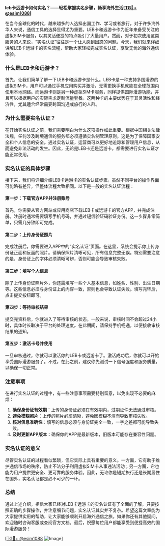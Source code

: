 **leb卡远游卡如何实名？——轻松掌握实名步骤，畅享海外生活[[TG💪+ @esim1088](https://t.me/s/esim1088)]**

在当今全球化的时代，越来越多的人选择出国工作、学习或者旅行。对于许多海外华人来说，通信工具的选择显得尤为重要。LEB卡和远游卡作为近年来备受关注的虚拟SIM卡服务，以其灵活便捷的特点吸引了大量用户。然而，对于初次使用这类服务的人来说，“实名认证”往往是一个让人感到困惑的问题。今天，我们就来详细讲解LEB卡远游卡的实名流程，帮助大家轻松完成实名认证，享受无忧的海外通信体验。

### 什么是LEB卡和远游卡？

首先，让我们简单了解一下LEB卡和远游卡是什么。LEB卡是一种支持多国漫游的虚拟SIM卡，用户可以通过手机应用购买并激活，无需更换手机就能在全球范围内使用本地网络。而远游卡则是另一种虚拟SIM卡服务，同样提供国际漫游功能，并且可以根据用户的实际需求定制流量套餐。这两种卡的主要优势在于其灵活性和经济性，尤其适合经常需要跨国沟通或旅行的人群。

### 为什么需要实名认证？

在开始实名认证之前，我们需要明白为什么这项操作如此重要。根据中国相关法律法规，任何涉及跨境通信的服务都必须遵循实名制管理原则。这是为了保障国家安全和个人信息的安全。通过实名认证，运营商可以更好地追踪和管理用户信息，从而避免非法活动的发生。因此，无论是LEB卡还是远游卡，都需要进行实名认证才能正常使用。

### 实名认证的具体步骤

接下来，我们将详细介绍LEB卡远游卡的实名认证步骤。虽然不同平台的操作界面可能略有差异，但整体流程大致相同。以下是一般的实名认证流程：

#### 第一步：下载官方APP并注册账号

首先，你需要从官方网站或应用商店下载LEB卡或远游卡的官方APP，并完成注册。注册时通常需要填写手机号码，并通过短信验证码验证身份。这一步骤非常简单，只需几分钟即可完成。

#### 第二步：上传身份证照片

完成注册后，你需要进入APP中的“实名认证”页面。在这里，系统会提示你上传身份证正面和反面的照片。请确保照片清晰可见，所有信息完整无误。特别需要注意的是，身份证上的字体必须清晰可辨，否则可能会导致审核失败。

#### 第三步：填写个人信息

除了上传身份证照片外，你还需填写一些个人基本信息，如姓名、性别、出生日期等。这些信息必须与身份证上的内容一致，否则也会导致认证失败。填写完毕后，点击提交按钮即可。

#### 第四步：等待审核结果

提交完资料后，你就进入了等待审核的状态。一般来说，审核时间不会超过24小时，具体时长取决于平台的处理速度。在此期间，请保持手机畅通，以便接收审核结果的通知。

#### 第五步：激活卡号并使用

一旦审核通过，你就可以激活你的LEB卡或远游卡了。激活成功后，你就可以开始享受国际漫游服务了。不过，在此之前，建议你先测试一下信号强度和服务质量，以确保一切正常。

### 注意事项

在进行实名认证的过程中，有一些注意事项需要特别留意，以免出现不必要的麻烦：

1. **确保身份证有效期**：上传的身份证必须在有效期内，过期证件无法通过审核。
2. **避免模糊照片**：上传的照片必须清晰，避免因模糊不清而导致审核失败。
3. **核对信息准确性**：填写的信息必须与身份证完全一致，一字之差都可能导致失败。
4. **及时更新APP版本**：确保你的APP是最新版本，旧版本可能存在兼容性问题。

### 实名认证的意义

尽管实名认证的过程看似繁琐，但它实际上具有重要的意义。一方面，它有助于维护通信市场的秩序，防止不法分子利用虚拟SIM卡从事违法活动；另一方面，它也能为用户提供更安全、更可靠的服务体验。因此，无论你是短期旅行还是长期居住在国外，实名认证都是必不可少的一环。

### 总结

通过上述介绍，相信大家已经对LEB卡远游卡的实名认证有了全面的了解。只要按照正确的步骤操作，并注意细节问题，实名认证其实并不复杂。希望这篇文章能为大家提供实用的帮助，让大家能够顺利开启海外通信之旅。如果你还有其他疑问，欢迎随时咨询客服或查阅官方文档。最后，祝愿每位用户都能享受到便捷高效的国际漫游服务！

[[TG💪+ @esim1088](https://t.me/s/esim1088) ![Image](https://i.postimg.cc/4NQfJmqS/Snipaste-2025-05-13-00-14-12.png)]